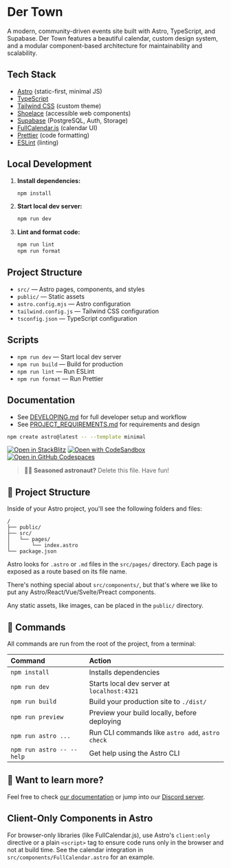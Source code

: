 # Der Town

A modern, community-driven events site built with Astro, TypeScript, and Supabase. Der Town features a beautiful calendar, custom design system, and a modular component-based architecture for maintainability and scalability.

## Tech Stack

- [Astro](https://astro.build/) (static-first, minimal JS)
- [TypeScript](https://www.typescriptlang.org/)
- [Tailwind CSS](https://tailwindcss.com/) (custom theme)
- [Shoelace](https://shoelace.style/) (accessible web components)
- [Supabase](https://supabase.com/) (PostgreSQL, Auth, Storage)
- [FullCalendar.js](https://fullcalendar.io/) (calendar UI)
- [Prettier](https://prettier.io/) (code formatting)
- [ESLint](https://eslint.org/) (linting)

## Local Development

1. **Install dependencies:**

   ```bash
   npm install
   ```

2. **Start local dev server:**

   ```bash
   npm run dev
   ```

3. **Lint and format code:**

   ```bash
   npm run lint
   npm run format
   ```

## Project Structure

- `src/` — Astro pages, components, and styles
- `public/` — Static assets
- `astro.config.mjs` — Astro configuration
- `tailwind.config.js` — Tailwind CSS configuration
- `tsconfig.json` — TypeScript configuration

## Scripts

- `npm run dev` — Start local dev server
- `npm run build` — Build for production
- `npm run lint` — Run ESLint
- `npm run format` — Run Prettier

## Documentation

- See [DEVELOPING.md](./DEVELOPING.md) for full developer setup and workflow
- See [PROJECT_REQUIREMENTS.md](./PROJECT_REQUIREMENTS.md) for requirements and design

```sh
npm create astro@latest -- --template minimal
```

[![Open in StackBlitz](https://developer.stackblitz.com/img/open_in_stackblitz.svg)](https://stackblitz.com/github/withastro/astro/tree/latest/examples/minimal)
[![Open with CodeSandbox](https://assets.codesandbox.io/github/button-edit-lime.svg)](https://codesandbox.io/p/sandbox/github/withastro/astro/tree/latest/examples/minimal)
[![Open in GitHub Codespaces](https://github.com/codespaces/badge.svg)](https://codespaces.new/withastro/astro?devcontainer_path=.devcontainer/minimal/devcontainer.json)

> 🧑‍🚀 **Seasoned astronaut?** Delete this file. Have fun!

## 🚀 Project Structure

Inside of your Astro project, you'll see the following folders and files:

```text
/
├── public/
├── src/
│   └── pages/
│       └── index.astro
└── package.json
```

Astro looks for `.astro` or `.md` files in the `src/pages/` directory. Each page is exposed as a route based on its file name.

There's nothing special about `src/components/`, but that's where we like to put any Astro/React/Vue/Svelte/Preact components.

Any static assets, like images, can be placed in the `public/` directory.

## 🧞 Commands

All commands are run from the root of the project, from a terminal:

| Command                   | Action                                           |
| :------------------------ | :----------------------------------------------- |
| `npm install`             | Installs dependencies                            |
| `npm run dev`             | Starts local dev server at `localhost:4321`      |
| `npm run build`           | Build your production site to `./dist/`          |
| `npm run preview`         | Preview your build locally, before deploying     |
| `npm run astro ...`       | Run CLI commands like `astro add`, `astro check` |
| `npm run astro -- --help` | Get help using the Astro CLI                     |

## 👀 Want to learn more?

Feel free to check [our documentation](https://docs.astro.build) or jump into our [Discord server](https://astro.build/chat).

## Client-Only Components in Astro

For browser-only libraries (like FullCalendar.js), use Astro's `client:only` directive or a plain `<script>` tag to ensure code runs only in the browser and not at build time. See the calendar integration in `src/components/FullCalendar.astro` for an example.
